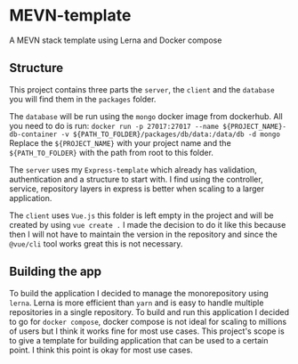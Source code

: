 # MEVN-template
A MEVN stack template using Lerna and Docker compose

## Structure

This project contains three parts the `server`, the `client` and the `database` you will find them in the `packages` folder.

The `database` will be run using the `mongo` docker image from dockerhub.
All you need to do is run: 
`docker run -p 27017:27017 --name ${PROJECT_NAME}-db-container -v ${PATH_TO_FOLDER}/packages/db/data:/data/db -d mongo`
Replace the `${PROJECT_NAME}` with your project name and the `${PATH_TO_FOLDER}` with the path from root to this folder.

The `server` uses my `Express-template` which already has validation, authentication and a structure to start with. I find using the controller, service, repository layers in express is better when scaling to a larger application.

The `client` uses `Vue.js` this folder is left empty in the project and will be created by using `vue create .` I made the decision to do it like this because then I will not have to maintain the version in the repository and since the `@vue/cli` tool works great this is not necessary.

## Building the app

To build the application I decided to manage the monorepository using `lerna`. Lerna is more efficient than `yarn` and is easy to handle multiple repositories in a single repository.
To build and run this application I decided to go for `docker compose`, docker compose is not ideal for scaling to millions of users but I think it works fine for most use cases.
This project's scope is to give a template for building application that can be used to a certain point. I think this point is okay for most use cases.
